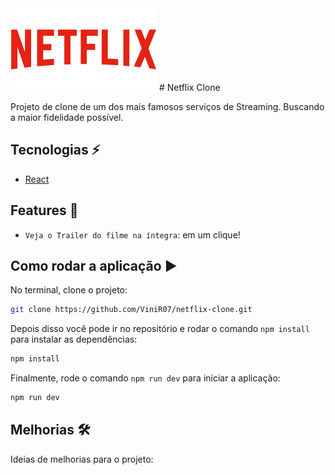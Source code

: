 <img src="https://github.com/ViniR07/netflix-clone/blob/master/src/assets/netflix-logo.svg" />
# Netflix Clone

Projeto de clone de um dos mais famosos serviços de Streaming. Buscando a maior fidelidade possível.

<!-- ## Confira 🔦
<img src="https://github.com/ViniR07/VinChat/blob/master/Screenshots/scree_vinChat.png" width="900"/>
<img src="https://github.com/ViniR07/VinChat/blob/master/Screenshots/screen_vinchat2.png" width="900"/>
<img src="https://user-images.githubusercontent.com/92659173/152045984-f7741d95-1223-4a0a-8226-bb52134e5a60.gif" width="900" /> -->


## Tecnologias ⚡

- [React](https://pt-br.reactjs.org)

## Features :hammer:

- `Veja o Trailer do filme na íntegra`: em um clique!

## Como rodar a aplicação :arrow_forward:

No terminal, clone o projeto:

```bash
git clone https://github.com/ViniR07/netflix-clone.git
```

Depois disso você pode ir no repositório e rodar o comando `npm install` para instalar as dependências:

```bash
npm install
```
Finalmente, rode o comando  `npm run dev` para iniciar a aplicação:

```bash
npm run dev
```

## Melhorias 🛠

Ideias de melhorias para o projeto:



